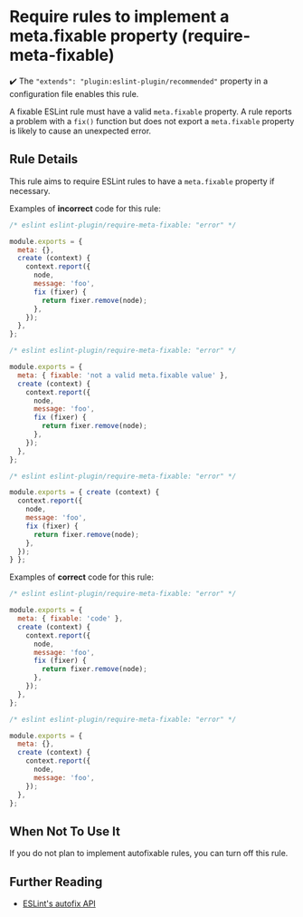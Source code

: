# Require rules to implement a meta.fixable property (require-meta-fixable)

✔️ The `"extends": "plugin:eslint-plugin/recommended"` property in a configuration file enables this rule.

A fixable ESLint rule must have a valid `meta.fixable` property. A rule reports a problem with a `fix()` function but does not export a `meta.fixable` property is likely to cause an unexpected error.

## Rule Details

This rule aims to require ESLint rules to have a `meta.fixable` property if necessary.

Examples of **incorrect** code for this rule:

```js
/* eslint eslint-plugin/require-meta-fixable: "error" */

module.exports = {
  meta: {},
  create (context) {
    context.report({
      node,
      message: 'foo',
      fix (fixer) {
        return fixer.remove(node);
      },
    });
  },
};
```

```js
/* eslint eslint-plugin/require-meta-fixable: "error" */

module.exports = {
  meta: { fixable: 'not a valid meta.fixable value' },
  create (context) {
    context.report({
      node,
      message: 'foo',
      fix (fixer) {
        return fixer.remove(node);
      },
    });
  },
};
```

```js
/* eslint eslint-plugin/require-meta-fixable: "error" */

module.exports = { create (context) {
  context.report({
    node,
    message: 'foo',
    fix (fixer) {
      return fixer.remove(node);
    },
  });
} };
```

Examples of **correct** code for this rule:

```js
/* eslint eslint-plugin/require-meta-fixable: "error" */

module.exports = {
  meta: { fixable: 'code' },
  create (context) {
    context.report({
      node,
      message: 'foo',
      fix (fixer) {
        return fixer.remove(node);
      },
    });
  },
};
```

```js
/* eslint eslint-plugin/require-meta-fixable: "error" */

module.exports = {
  meta: {},
  create (context) {
    context.report({
      node,
      message: 'foo',
    });
  },
};
```

## When Not To Use It

If you do not plan to implement autofixable rules, you can turn off this rule.

## Further Reading

* [ESLint's autofix API](http://eslint.org/docs/developer-guide/working-with-rules#applying-fixes)
